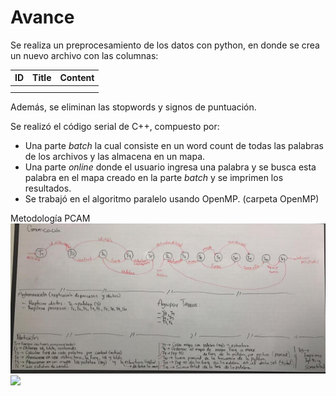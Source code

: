 
# Avance

Se realiza un preprocesamiento de los datos con python, en donde se crea un nuevo archivo con las columnas:

| ID            | Title         | Content  |
| ------------- |:-------------:| --------:|
|               |               |          |
|               |               |          |

Además, se eliminan las stopwords y signos de puntuación. 

Se realizó el código serial de C++, compuesto por:
* Una parte *batch* la cual consiste en un word count de todas las palabras de los archivos y las almacena en un mapa.
* Una parte *online* donde el usuario ingresa una palabra y se busca esta palabra en el mapa creado en la parte *batch* y se imprimen los resultados. 
* Se trabajó en el algoritmo paralelo usando OpenMP. (carpeta OpenMP)


Metodología PCAM
![](./fotos/todo.jpg)
![](./fotos/mapeo.jpg)
